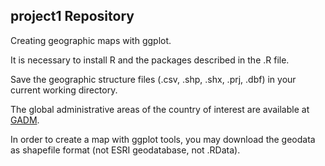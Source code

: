 ## project1 Repository

Creating geographic maps with ggplot.

It is necessary to install R and the packages described in the .R file.

Save the geographic structure files (.csv, .shp, .shx, .prj, .dbf) in your current working directory.

The global administrative areas of the country of interest are available at [GADM](http://www.gadm.org).

In order to create a map with ggplot tools, you may download the geodata as shapefile format (not ESRI geodatabase, not .RData).
